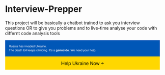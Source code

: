 # Interview-Prepper

This project will be basically a chatbot trained to ask you interview questions OR to give you problems and to live-time analyse your code with differnt code analysis tools

[![Stand With Ukraine](https://raw.githubusercontent.com/vshymanskyy/StandWithUkraine/main/banner2-direct.svg)](https://stand-with-ukraine.pp.ua)
